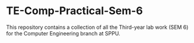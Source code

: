 # TE-Comp-Practical-Sem-6
This repository contains a collection of all the Third-year lab work (SEM 6) for the Computer Engineering branch at SPPU.
